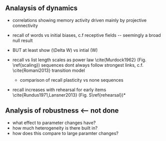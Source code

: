 ## Analaysis of dynamics

* correlations showing memory activity driven mainly by projective connectivity
* recall of words vs initial biases, c.f receptive fields -- seemingly a broad null result
 * BUT at least show \(\Delta W\) vs intial \(W\) 


* recall vs list length scales as power law \cite{Murdock1962} (Fig. \ref{scaling})
sequences dont always follow strongest links, c.f. \cite{Romani2013} transition model
   * comparison of recall plasticity vs none sequences
* recall increases with rehearsal for early items \cite{Rundus1971,Lansner2013} (Fig. S\ref{rehearsal})* 

## Analysis of robustness <-- not done

* what effect to parameter changes have?
 * how much heterogeneity is there built in?
 * how does this compare to large paramter changes?
